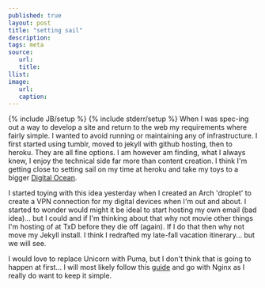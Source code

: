 ```yaml
---
published: true
layout: post
title: "setting sail"
description:
tags: meta
source:
   url:
   title:
llist:
image:
   url:
   caption:
---
```

{% include JB/setup %}
{% include stderr/setup %}
When I was spec-ing out a way to develop a site and return to the web my requirements where fairly simple. I wanted to avoid running or maintaining any of infrastructure. I first started using tumblr, moved to jekyll with github hosting, then to heroku. They are all fine options. I am however am finding, what I always knew, I enjoy the technical side far more than content creation. I think I'm getting close to setting sail on my time at heroku and take my toys to a bigger [Digital Ocean][doReferral].

I started toying with this idea yesterday when I created an Arch 'droplet' to create a VPN connection for my digital devices when I'm out and about. I started to wonder would might it be ideal to start hosting my own email (bad idea)... but I could and if I'm thinking about that why not movie other things I'm hosting of at TxD before they die off (again). If I do that then  why not move my Jekyll install. I think I redrafted my late-fall vacation itinerary... but we will see.

I would love to replace Unicorn with Puma, but I don't think that is going to happen at first... I will most likely follow this [guide][1] and go with Nginx as I really do want to keep it simple.

[1]: http://www.iamnayr.com/tutorials/jekyll-blog-deploys-using-mina/ "Blazing fast Jekyll blog deploys using Mina"
[doReferral]: https://www.digitalocean.com/?refcode=a0a34d82deb4 "Shameless Referal Link"